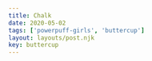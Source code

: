 ```yaml
---
title: Chalk
date: 2020-05-02
tags: ['powerpuff-girls', 'buttercup']
layout: layouts/post.njk
key: buttercup
---
```


